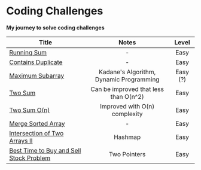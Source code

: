 # Coding Challenges
**My journey to solve coding challenges**


| **Title** 	| **Notes** 	| **Level**   |
|-----------	|:-----------:	|:----------:   |
| [Running Sum](https://github.com/rasyidev/coding-challenges/blob/main/running-sum.py)          	|     -      	| Easy        |
| [Contains Duplicate](https://github.com/rasyidev/coding-challenges/blob/main/contains-duplicate.py)          	| -          	|  Easy       |
| [Maximum Subarray](https://github.com/rasyidev/coding-challenges/blob/main/maximum-subarray.py)          	| Kadane's Algorithm, Dynamic Programming          	| Easy (?) |
| [Two Sum](https://github.com/rasyidev/coding-challenges/commit/d24ec2605376018cbf1b0613e028bd1ec8f9195e)        	| Can be improved that less than O(n^2)          	| Easy |
| [Two Sum O(n)](https://github.com/rasyidev/coding-challenges/blob/main/two-sum.py)          	| Improved with O(n) complexity          	| Easy |
| [Merge Sorted Array](https://github.com/rasyidev/coding-challenges/blob/main/merge-sorted-array.py)          	|  -	| Easy |
| [Intersection of Two Arrays II](https://github.com/rasyidev/coding-challenges/blob/main/intersection-of-two-arrays-ii.py)          	|  Hashmap	| Easy |
| [Best Time to Buy and Sell Stock Problem](https://github.com/rasyidev/coding-challenges/blob/main/best-time-to-buy-and-sell-stock.py)          	|  Two Pointers	| Easy |

